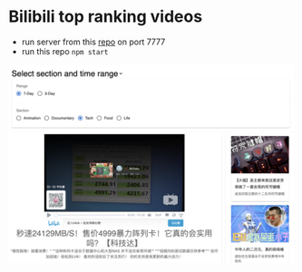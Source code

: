 # Bilibili top ranking videos

- run server from this [repo](https://github.com/southchen/bilibili-topranking-server) on port 7777 
- run this repo `npm start`

<img src="snapshot.png" alt="snapshot" style="zoom:50%;">
